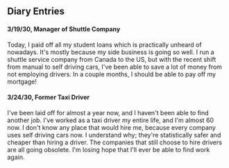 ## Diary Entries
#### 3/19/30, Manager of Shuttle Company
Today, I paid off all my student loans which is practically unheard of nowadays. It's mostly because my side business is going so well. I run a shuttle service company from Canada to the US, but with the recent shift from manual to self driving cars, I've been able to save a lot of money from not employing drivers. In a couple months, I should be able to pay off my mortgage!


#### 3/24/30, Former Taxi Driver
I've been laid off for almost a year now, and I haven't been able to find another job. I've worked as a taxi driver my entire life, and I'm almost 60 now. I don't know any place that would hire me, because every company uses self driving cars now. I understand why; they're statistically safer and cheaper than hiring a driver. The companies that still choose to hire drivers are all going obsolete. I'm losing hope that I'll ever be able to find work again.

